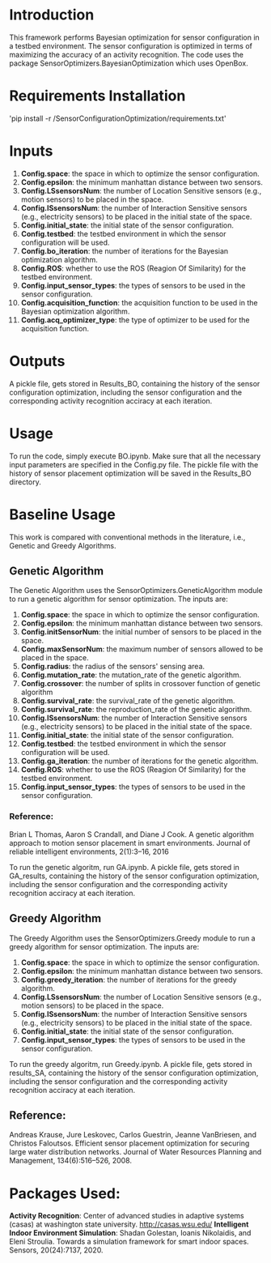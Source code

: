 # Introduction
This framework performs Bayesian optimization for sensor configuration in a testbed environment. The sensor configuration is optimized in terms of maximizing the accuracy of an activity recognition. The code uses the package SensorOptimizers.BayesianOptimization which uses OpenBox.

# Requirements Installation
'pip install -r /SensorConfigurationOptimization/requirements.txt'

# Inputs
1. **Config.space**: the space in which to optimize the sensor configuration.
2. **Config.epsilon**: the minimum manhattan distance between two sensors.
3. **Config.LSsensorsNum**: the number of Location Sensitive sensors (e.g., motion sensors) to be placed in the space.
4. **Config.ISsensorsNum**: the number of Interaction Sensitive sensors (e.g., electricity sensors) to be placed in the initial state of the space.
5. **Config.initial_state**: the initial state of the sensor configuration.
6. **Config.testbed**: the testbed environment in which the sensor configuration will be used.
7. **Config.bo_iteration**: the number of iterations for the Bayesian optimization algorithm.
8. **Config.ROS**: whether to use the ROS (Reagion Of Similarity) for the testbed environment.
9. **Config.input_sensor_types**: the types of sensors to be used in the sensor configuration.
10. **Config.acquisition_function**: the acquisition function to be used in the Bayesian optimization algorithm.
11. **Config.acq_optimizer_type**: the type of optimizer to be used for the acquisition function.

# Outputs
A pickle file, gets stored in Results_BO, containing the history of the sensor configuration optimization, including the sensor configuration and the corresponding activity recognition acciracy at each iteration.

# Usage
To run the code, simply execute BO.ipynb. Make sure that all the necessary input parameters are specified in the Config.py file. The pickle file with the history of sensor placement optimization will be saved in the Results_BO directory.

# Baseline Usage
This work is compared with conventional methods in the literature, i.e., Genetic and Greedy Algorithms.

## Genetic Algorithm
The Genetic Algorithm uses the SensorOptimizers.GeneticAlgorithm module to run a genetic algorithm for sensor optimization. The inputs are:

1. **Config.space**: the space in which to optimize the sensor configuration.
2. **Config.epsilon**: the minimum manhattan distance between two sensors.
3. **Config.initSensorNum**: the initial number of sensors to be placed in the space.
4. **Config.maxSensorNum**: the maximum number of sensors allowed to be placed in the space.
5. **Config.radius**: the radius of the sensors' sensing area.
6. **Config.mutation_rate**: the mutation_rate of the genetic algorithm.
7. **Config.crossover**: the number of splits in crossover function of genetic algorithm
8. **Config.survival_rate**: the survival_rate of the genetic algorithm.
9. **Config.survival_rate**: the reproduction_rate of the genetic algorithm.
10. **Config.ISsensorsNum**: the number of Interaction Sensitive sensors (e.g., electricity sensors) to be placed in the initial state of the space.
11. **Config.initial_state**: the initial state of the sensor configuration.
12. **Config.testbed**: the testbed environment in which the sensor configuration will be used.
13. **Config.ga_iteration**: the number of iterations for the genetic algorithm.
14. **Config.ROS**: whether to use the ROS (Reagion Of Similarity) for the testbed environment.
15. **Config.input_sensor_types**: the types of sensors to be used in the sensor configuration.

### Reference: 
Brian L Thomas, Aaron S Crandall, and Diane J Cook. A genetic algorithm approach to motion sensor placement in smart environments. Journal of reliable intelligent environments, 2(1):3–16, 2016

To run the genetic algoritm, run GA.ipynb. A pickle file, gets stored in GA_results, containing the history of the sensor configuration optimization, including the sensor configuration and the corresponding activity recognition acciracy at each iteration.

## Greedy Algorithm
The Greedy Algorithm uses the SensorOptimizers.Greedy module to run a greedy algorithm for sensor optimization. The inputs are:

1. **Config.space**: the space in which to optimize the sensor configuration.
2. **Config.epsilon**: the minimum manhattan distance between two sensors.
3. **Config.greedy_iteration**: the number of iterations for the greedy algorithm.
4. **Config.LSsensorsNum**: the number of Location Sensitive sensors (e.g., motion sensors) to be placed in the space.
5. **Config.ISsensorsNum**: the number of Interaction Sensitive sensors (e.g., electricity sensors) to be placed in the initial state of the space.
6. **Config.initial_state**: the initial state of the sensor configuration.
7. **Config.input_sensor_types**: the types of sensors to be used in the sensor configuration.

To run the greedy algoritm, run Greedy.ipynb. A pickle file, gets stored in results_SA, containing the history of the sensor configuration optimization, including the sensor configuration and the corresponding activity recognition acciracy at each iteration.

## Reference:
Andreas Krause, Jure Leskovec, Carlos Guestrin, Jeanne VanBriesen, and Christos Faloutsos. Efficient sensor placement optimization for securing large water distribution networks. Journal of Water Resources Planning and Management, 134(6):516–526, 2008.

# Packages Used:

**Activity Recognition**: Center of advanced studies in adaptive systems (casas) at washington state university. http://casas.wsu.edu/
**Intelligent Indoor Environment Simulation**: Shadan Golestan, Ioanis Nikolaidis, and Eleni Stroulia. Towards a simulation framework for smart indoor spaces. Sensors, 20(24):7137, 2020.


